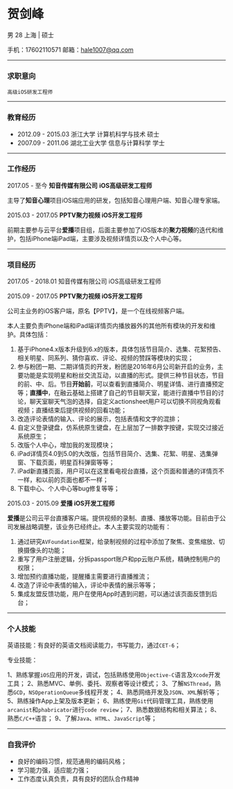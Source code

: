 # 贺剑峰

男 28 上海 | 硕士

手机：17602110571		邮箱：hale1007@qq.com

<hr style = "height:1px" />

### 求职意向

`高级iOS研发工程师`

<hr style = "height:1px" />


### 教育经历

* 2012.09 - 2015.03        浙江大学             计算机科学与技术      硕士
* 2007.09 - 2011.06        湖北工业大学     信息与计算科学          学士


<hr style = "height:1px" />

### 工作经历

2017.05 - 至今		**知音传媒有限公司**		**iOS高级研发工程师**

主导了**知音心理**项目iOS端应用的研发，包括知音心理用户端、知音心理专家端。

2015.03 - 2017.05		**PPTV聚力视频 iOS开发工程师**

前期主要参与云平台**爱播**项目组，后面主要参加了iOS版本的**聚力视频**的迭代和维护，包括iPhone端iPad端，主要涉及视频详情页以及个人中心等。

<hr style = "height:1px" />

### 项目经历

2017.05 - 2018.01	知音传媒有限公司		iOS高级研发工程师

2015.09 - 2017.05		**PPTV聚力视频  iOS开发工程师**

公司主业务的iOS客户端，原名【PPTV】，是一个在线视频客户端。

本人主要负责iPhone端和iPad端详情页内播放器外的其他所有模块的开发和维护。具体包括：

1. 基于iPhone4.x版本升级到6.x的版本，具体包括节目简介、选集、花絮预告、相关明星、同系列、猜你喜欢、评论、视频的赞踩等模块的实现；
2. 参与粉团一期、二期详情页的开发，粉团是2016年6月公司新开启的业务，主要功能是实现明星和粉丝交流互动，以直播的形式。提供三种节目状态，节目的前、中、后。节目**开始前**，可以查看到直播简介、明星详情、进行直播预定等；**直播中**，在融云基础上搭建了自己的节目聊天室，能进行直播中节目的讨论，聊天室聊天气泡的选择，自定义actionsheet用户可以切换不同视角观看视频；直播结束后提供视频的回看功能；
3. 改造评论表情的输入、评论的展示，包括表情和文字的混排；
4. 自定义登录键盘，仿系统原生键盘，在上层加了一排数字按键，实现交过接近系统原生；
5. 改版个人中心，增加我的发现模块；
6. iPad详情页4.0到5.0的大改版，包括节目简介、选集、花絮、明星、选集弹窗、下载页面，明星百科弹窗等等；
7. iPad新直播页面，用户可以在这里看电视台直播，这个页面和普通的详情页不一样，和以前的页面也都不一样；
8. 下载中心、个人中心等bug修复等等；

2015.03 - 2015.09    **爱播 iOS开发工程师**

**爱播**是公司云平台直播客户端。提供视频的录制、直播、播放等功能。目前由于公司发展战略调整，该业务已经终止。本人主要实现的功能有：

1. 通过研究`AVFoundation`框架，给录制视频的过程中添加了聚焦、变焦缩放、切换摄像头的功能；
2. 重写了用户注册逻辑，分拆passport账户和pp云账户系统，精确控制用户的权限；
3. 增加预约直播功能，提醒播主需要进行直播推流；
4. 改造了评论中表情的输入，评论中表情的展示等等；
5. 集成友盟反馈功能，用户在使用App时遇到问题，可以通过该页面反馈到后台；

<hr style = "height:1px" />

### 个人技能

英语技能：有良好的英语文档阅读能力，书写能力，通过`CET-6`；

专业技能：

1、熟练掌握`iOS`应用的开发，调试，包括熟练使用`Objective-C`语言及`Xcode`开发工具；
2、熟悉MVC、单例、委托、观察者等设计模式；
3、了解`NSThread`，熟悉`GCD`，`NSOperationQueue`多线程开发；
4、熟悉网络开发及`JSON`、`XML`解析等；
5、熟练操作App上架及版本更新；
6、熟练使用`Git`代码管理工具，熟练使用`arcanist`和`phabricator`进行`code review`；
7、熟悉数据结构和相关算法；
8、熟悉`C/C++`语言；
9、了解`Java`、`HTML`、`JavaScript`等；

<hr style = "height:1px" />

### 自我评价

* 良好的编码习惯，规范通用的编码风格；
* 学习能力强，适应能力强；
* 工作态度认真负责，具有良好的团队合作精神
